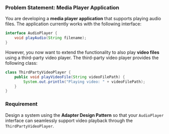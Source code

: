 ### Problem Statement: Media Player Application

You are developing a **media player application** that supports playing audio files. The application currently works with the following interface:

```java
interface AudioPlayer {
    void playAudio(String filename);
}
```

However, you now want to extend the functionality to also play **video files** using a third-party video player. The third-party video player provides the following class:

```java
class ThirdPartyVideoPlayer {
    public void playVideoFile(String videoFilePath) {
        System.out.println("Playing video: " + videoFilePath);
    }
}
```

### Requirement

Design a system using the **Adapter Design Pattern** so that your `AudioPlayer` interface can seamlessly support video playback through the `ThirdPartyVideoPlayer`.
